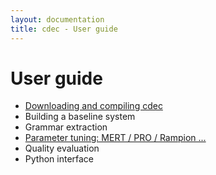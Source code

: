 ```yaml
---
layout: documentation
title: cdec - User guide
---
```

# User guide

- [Downloading and compiling cdec](compiling.html)
- Building a baseline system
- Grammar extraction
- [Parameter tuning: MERT / PRO / Rampion ...](../documentation/training.html)
- Quality evaluation
- Python interface
